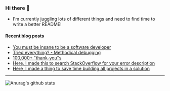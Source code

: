 ### Hi there 👋

- I'm currently juggling lots of different things and need to find time to write a better README!

<!--
**mrlacey/mrlacey** is a ✨ _special_ ✨ repository because its `README.md` (this file) appears on your GitHub profile.

Here are some ideas to get you started:

- 🔭 I’m currently working on ...
- 🌱 I’m currently learning ...
- 👯 I’m looking to collaborate on ...
- 🤔 I’m looking for help with ...
- 💬 Ask me about ...
- 📫 How to reach me: ...
- 😄 Pronouns: ...
- ⚡ Fun fact: ...
-->

#### Recent blog posts
<!-- BLOG-POST-LIST:START -->
- [You must be insane to be a software developer](http://feedproxy.google.com/~r/MattLacey/~3/QkrKLZhW1Uc/you-must-be-insane-to-be-software.html)
- [Tried everything? - Methodical debugging](http://feedproxy.google.com/~r/MattLacey/~3/oSMxoCtVacM/tried-everything-methodical-debugging.html)
- [100,000+ "thank-you"s](http://feedproxy.google.com/~r/MattLacey/~3/DZk47PrqsJE/100000-thank-yous.html)
- [Here, I made this to search StackOverflow for your error description](http://feedproxy.google.com/~r/MattLacey/~3/TZi1uqqve6E/here-i-made-this-to-search.html)
- [Here, I made a thing to save time building all projects in a solution](http://feedproxy.google.com/~r/MattLacey/~3/wGWfJMSMliQ/here-i-made-thing-to-save-time-building.html)
<!-- BLOG-POST-LIST:END -->

---

![Anurag's github stats](https://github-readme-stats.vercel.app/api?username=mrlacey&count_private=true&show_icons=true)
